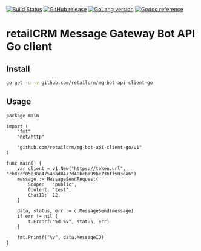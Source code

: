 [![Build Status](https://img.shields.io/travis/retailcrm/mg-bot-api-client-go/master.svg?logo=travis&style=flat-square)](https://travis-ci.org/retailcrm/mg-bot-api-client-go)
[![GitHub release](https://img.shields.io/github/release/retailcrm/mg-bot-api-client-go.svg?style=flat-square)](https://github.com/retailcrm/mg-bot-api-client-go/releases)
[![GoLang version](https://img.shields.io/badge/go-1.8%2C%201.9%2C%201.10%2C%201.11-blue.svg?style=flat-square)](https://golang.org/dl/)
[![Godoc reference](https://img.shields.io/badge/godoc-reference-blue.svg?style=flat-square)](https://godoc.org/github.com/retailcrm/mg-bot-api-client-go)


# retailCRM Message Gateway Bot API Go client

## Install

```bash
go get -u -v github.com/retailcrm/mg-bot-api-client-go
```

## Usage

```golang
package main

import (
	"fmt"
	"net/http"

	"github.com/retailcrm/mg-bot-api-client-go/v1"
)

func main() {
    var client = v1.New("https://token.url", "cb8ccf05e38a47543ad8477d49bcba99be73bff503ea6")
    message := MessageSendRequest{
        Scope:   "public",
        Content: "test",
        ChatID:  12,
    }

    data, status, err := c.MessageSend(message)
    if err != nil {
        t.Errorf("%d %v", status, err)
    }

    fmt.Printf("%v", data.MessageID)
}
```
